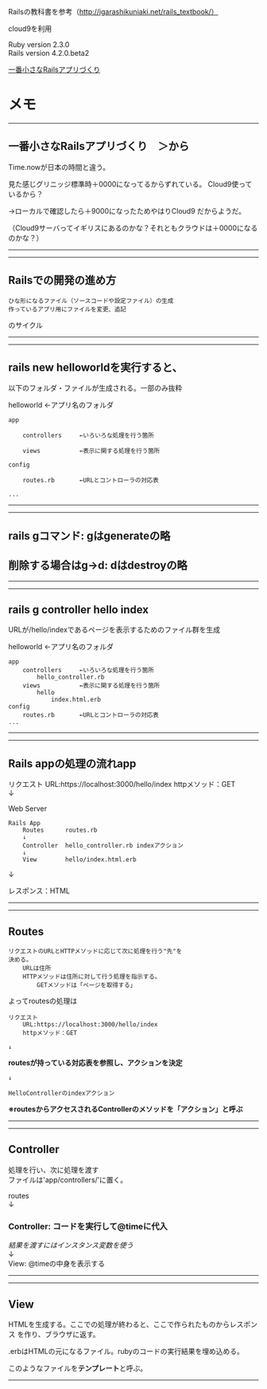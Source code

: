
Railsの教科書を参考（http://igarashikuniaki.net/rails_textbook/）

cloud9を利用


Ruby version 2.3.0  
Rails version 4.2.0.beta2  


[一番小さなRailsアプリづくり](http://igarashikuniaki.net/rails_textbook/smallest-app.html)


# メモ


--------------------------------------------------------------

## 一番小さなRailsアプリづくり　＞から

Time.nowが日本の時間と違う。

見た感じグリニッジ標準時＋0000になってるからずれている。
Cloud9使っているから？

→ローカルで確認したら＋9000になったためやはりCloud9
だからようだ。

（Cloud9サーバってイギリスにあるのかな？それともクラウドは＋0000になるのかな？）

---------------------------------------------------------------



---------------------------------------------------------------

## Railsでの開発の進め方

    ひな形になるファイル（ソースコードや設定ファイル）の生成  
    作っているアプリ用にファイルを変更、追記  
のサイクル

---------------------------------------------------------------



---------------------------------------------------------------

## rails new helloworldを実行すると、

以下のフォルダ・ファイルが生成される。一部のみ抜粋

helloworld              ←アプリ名のフォルダ

    app
    
        controllers     ←いろいろな処理を行う箇所
        
        views           ←表示に関する処理を行う箇所
        
    config
    
        routes.rb       ←URLとコントローラの対応表
        
    ...
    
----------------------------------------------------------------



----------------------------------------------------------------

## rails gコマンド:  gはgenerateの略

## 削除する場合はg→d:  dはdestroyの略

----------------------------------------------------------------



----------------------------------------------------------------

## rails g controller hello index

URLが/hello/indexであるページを表示するためのファイル群を生成


helloworld              ←アプリ名のフォルダ

    app
        controllers     ←いろいろな処理を行う箇所
            hello_controller.rb
        views           ←表示に関する処理を行う箇所
            hello
                index.html.erb
    config
        routes.rb       ←URLとコントローラの対応表
    ...
    
----------------------------------------------------------------



----------------------------------------------------------------

## Rails appの処理の流れapp

リクエスト
    URL:https://localhost:3000/hello/index
    httpメソッド：GET  
↓  

Web Server

    Rails App
        Routes      routes.rb  
        ↓
        Controller  hello_controller.rb indexアクション  
        ↓  
        View        hello/index.html.erb  

↓  

レスポンス：HTML

-----------------------------------------------------------------



-----------------------------------------------------------------

## Routes

    リクエストのURLとHTTPメソッドに応じて次に処理を行う"先"を
    決める。
        URLは住所
        HTTPメソッドは住所に対して行う処理を指示する。
            GETメソッドは「ページを取得する」
        
よってroutesの処理は

    リクエスト   
        URL:https://localhost:3000/hello/index  
        httpメソッド：GET  
        
    ↓
    
**routesが持っている対応表を参照し、アクションを決定**
     
    ↓
    
    HelloControllerのindexアクション
    
**※routesからアクセスされるControllerのメソッドを「アクション」と呼ぶ**
    
----------------------------------------------------------------
    
    

---

## Controller

処理を行い、次に処理を渡す  
ファイルは'app/controllers/’に置く。

routes  
↓  
### Controller:    コードを実行して@timeに代入  
*結果を渡すにはインスタンス変数を使う*  
↓  
View:        @timeの中身を表示する  

---



---

## View

HTMLを生成する。ここでの処理が終わると、ここで作られたものからレスポンス
を作り、ブラウザに返す。

.erbはHTMLの元になるファイル。rubyのコードの実行結果を埋め込める。

このようなファイルを**テンプレート**と呼ぶ。

---


